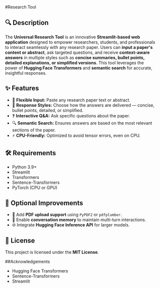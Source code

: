 #Research Tool

## 🔍 Description

The **Universal Research Tool** is an innovative **Streamlit-based web application** designed to empower researchers, students, and professionals to interact seamlessly with any research paper. Users can **input a paper's content or abstract**, ask targeted questions, and receive **context-aware answers** in multiple styles such as **concise summaries, bullet points, detailed explanations, or simplified versions**. This tool leverages the power of **Hugging Face Transformers** and **semantic search** for accurate, insightful responses.

## ✨ Features

* 📝 **Flexible Input:** Paste any research paper text or abstract.
* 🎨 **Response Styles:** Choose how the answers are delivered — concise, bullet points, detailed, or simplified.
* ❓ **Interactive Q\&A:** Ask specific questions about the paper.
* 🔍 **Semantic Search:** Ensures answers are based on the most relevant sections of the paper.
* ⚡ **CPU-Friendly:** Optimized to avoid tensor errors, even on CPU.

## 🛠 Requirements

* Python 3.9+
* Streamlit
* Transformers
* Sentence-Transformers
* PyTorch (CPU or GPU)

## 🚀 Optional Improvements

* 📄 Add **PDF upload support** using `PyPDF2` or `pdfplumber`.
* 💬 Enable **conversation memory** to maintain multi-turn interactions.
* 🌐 Integrate **Hugging Face Inference API** for larger models.

## 📄 License

This project is licensed under the **MIT License**.

##Acknowledgements

* Hugging Face Transformers
* Sentence-Transformers
* Streamlit
